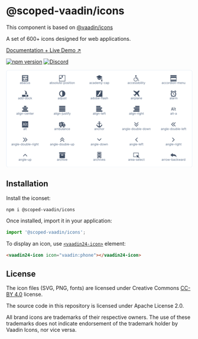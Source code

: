 # @scoped-vaadin/icons

This component is based on [@vaadin/icons](https://www.npmjs.com/package/@vaadin/icons)

A set of 600+ icons designed for web applications.

[Documentation + Live Demo ↗](https://vaadin.com/docs/latest/ds/foundation/icons/vaadin)

[![npm version](https://badgen.net/npm/v/@scoped-vaadin/icons)](https://www.npmjs.com/package/@scoped-vaadin/icons)
[![Discord](https://img.shields.io/discord/732335336448852018?label=discord)](https://discord.gg/PHmkCKC)

[<img src="https://raw.githubusercontent.com/vaadin/web-components/main/packages/icons/screenshot.png" width="728" alt="Screenshot of vaadin-icons">](https://vaadin.com/docs/latest/ds/foundation/icons/vaadin)

## Installation

Install the iconset:

```sh
npm i @scoped-vaadin/icons
```

Once installed, import it in your application:

```js
import '@scoped-vaadin/icons';
```

To display an icon, use [`<vaadin24-icon>`](https://www.npmjs.com/package/@scoped-vaadin/icon) element:

```html
<vaadin24-icon icon="vaadin:phone"></vaadin24-icon>
```

## License

The icon files (SVG, PNG, fonts) are licensed under Creative Commons [CC-BY 4.0](https://creativecommons.org/licenses/by/4.0/) license.

The source code in this repository is licensed under Apache License 2.0.

All brand icons are trademarks of their respective owners.
The use of these trademarks does not indicate endorsement of the trademark holder by Vaadin Icons, nor vice versa.
